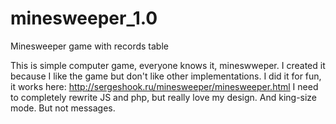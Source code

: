 # minesweeper_1.0
Minesweeper game with records table

This is simple computer game, everyone knows it, mineswweper.
I created it because I like the game but don't like other implementations.
I did it for fun, it works here:
http://sergeshook.ru/minesweeper/minesweeper.html
I need to completely rewrite JS and php, but really love my design.
And king-size mode. But not messages.
